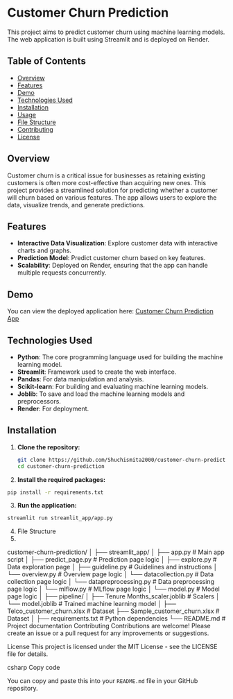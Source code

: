 # Customer Churn Prediction

This project aims to predict customer churn using machine learning models. The web application is built using Streamlit and is deployed on Render.

## Table of Contents
- [Overview](#overview)
- [Features](#features)
- [Demo](#demo)
- [Technologies Used](#technologies-used)
- [Installation](#installation)
- [Usage](#usage)
- [File Structure](#file-structure)
- [Contributing](#contributing)
- [License](#license)

## Overview
Customer churn is a critical issue for businesses as retaining existing customers is often more cost-effective than acquiring new ones. This project provides a streamlined solution for predicting whether a customer will churn based on various features. The app allows users to explore the data, visualize trends, and generate predictions.

## Features
- **Interactive Data Visualization**: Explore customer data with interactive charts and graphs.
- **Prediction Model**: Predict customer churn based on key features.
- **Scalability**: Deployed on Render, ensuring that the app can handle multiple requests concurrently.

## Demo
You can view the deployed application here: [Customer Churn Prediction App](https://customer-churn-prediction-427t.onrender.com/)

## Technologies Used
- **Python**: The core programming language used for building the machine learning model.
- **Streamlit**: Framework used to create the web interface.
- **Pandas**: For data manipulation and analysis.
- **Scikit-learn**: For building and evaluating machine learning models.
- **Joblib**: To save and load the machine learning models and preprocessors.
- **Render**: For deployment.

## Installation
1. **Clone the repository:**
   ```bash
   git clone https://github.com/Shuchismita2000/customer-churn-prediction.git
   cd customer-churn-prediction
   ```

2. **Install the required packages:**

 ```bash
pip install -r requirements.txt
```
3. **Run the application:**

```bash
streamlit run streamlit_app/app.py
```
4. File Structure
5. 
customer-churn-prediction/
│
├── streamlit_app/
│   ├── app.py                # Main app script
│   ├── predict_page.py        # Prediction page logic
│   ├── explore.py             # Data exploration page
│   ├── guideline.py           # Guidelines and instructions
│   └── overview.py      # Overview page logic
│   └── datacollection.py      # Data collection page logic
│   └── datapreprocessing.py      # Data preprocessing page logic
│   └── mlflow.py      # MLflow page logic
│   └── model.py      # Model page logic
│
├── pipeline/
│   ├── Tenure Months_scaler.joblib  # Scalers 
│   └── model.joblib                # Trained machine learning model
│
├── Telco_customer_churn.xlsx    # Dataset
├── Sample_customer_churn.xlsx    # Dataset
│
├── requirements.txt                 # Python dependencies
└── README.md                        # Project documentation
Contributing
Contributions are welcome! Please create an issue or a pull request for any improvements or suggestions.

License
This project is licensed under the MIT License - see the LICENSE file for details.

csharp
Copy code

You can copy and paste this into your `README.md` file in your GitHub repository.






